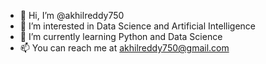 - 👋 Hi, I’m @akhilreddy750
- 👀 I’m interested in Data Science and Artificial Intelligence
- 🌱 I’m currently learning Python and Data Science
- 📫 You can reach me at akhilreddy750@gmail.com

<!---
akhilreddy750/akhilreddy750 is a ✨ special ✨ repository because its `README.md` (this file) appears on your GitHub profile.
You can click the Preview link to take a look at your changes.
--->
